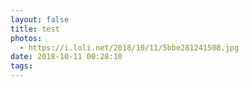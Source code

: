 ```yaml
---
layout: false
title: test
photos:
  - https://i.loli.net/2018/10/11/5bbe281241508.jpg
date: 2018-10-11 00:28:10
tags:
---
```

